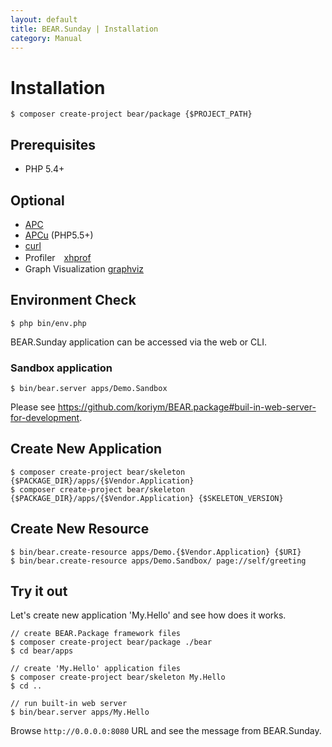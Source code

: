 ```yaml
---
layout: default
title: BEAR.Sunday | Installation
category: Manual
---
```


# Installation 

```
$ composer create-project bear/package {$PROJECT_PATH}
```

## Prerequisites 
 * PHP 5.4+

## Optional 
 * [APC](http://php.net/manual/ja/book.apc.php)
 * [APCu](http://pecl.php.net/package/APCu) (PHP5.5+)
 * [curl](http://php.net/manual/ja/book.curl.php)
 * Profiler　[xhprof](http://jp.php.net/manual/en/book.xhprof.php)
 * Graph Visualization [graphviz](http://www.graphviz.org/)

## Environment Check 
```
$ php bin/env.php
```

BEAR.Sunday application can be accessed via the web or CLI.

### Sandbox application
```
$ bin/bear.server apps/Demo.Sandbox
```

Please see https://github.com/koriym/BEAR.package#buil-in-web-server-for-development.


## Create New Application

```
$ composer create-project bear/skeleton {$PACKAGE_DIR}/apps/{$Vendor.Application}
$ composer create-project bear/skeleton {$PACKAGE_DIR}/apps/{$Vendor.Application} {$SKELETON_VERSION}
```

## Create New Resource

```
$ bin/bear.create-resource apps/Demo.{$Vendor.Application} {$URI}
$ bin/bear.create-resource apps/Demo.Sandbox/ page://self/greeting
```
## Try it out

Let's create new application 'My.Hello' and see how does it works.

```
// create BEAR.Package framework files
$ composer create-project bear/package ./bear
$ cd bear/apps

// create 'My.Hello' application files
$ composer create-project bear/skeleton My.Hello
$ cd ..

// run built-in web server
$ bin/bear.server apps/My.Hello
```

Browse `http://0.0.0.0:8080` URL and see the message from BEAR.Sunday.